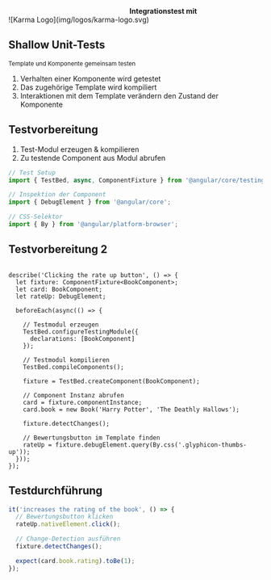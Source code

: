 <div style="margin-left:240px;text-align:left"><strong>Integrationstest mit</strong></div>
![Karma Logo](img/logos/karma-logo.svg) <!-- .element: width="50%" -->




## Shallow Unit-Tests
<small>Template und Komponente gemeinsam testen</small>

1. Verhalten einer Komponente wird getestet
2. Das zugehörige Template wird kompiliert
3. Interaktionen mit dem Template verändern den Zustand der Komponente




## Testvorbereitung

1. Test-Modul erzeugen & kompilieren
2. Zu testende Component aus Modul abrufen


```typescript
// Test Setup
import { TestBed, async, ComponentFixture } from '@angular/core/testing';

// Inspektion der Component
import { DebugElement } from '@angular/core';

// CSS-Selektor
import { By } from '@angular/platform-browser';
```




## Testvorbereitung 2

```typescript|small

describe('Clicking the rate up button', () => {
  let fixture: ComponentFixture<BookComponent>;
  let card: BookComponent;
  let rateUp: DebugElement;

  beforeEach(async(() => {

    // Testmodul erzeugen
    TestBed.configureTestingModule({
      declarations: [BookComponent]
    });

    // Testmodul kompilieren
    TestBed.compileComponents();

    fixture = TestBed.createComponent(BookComponent);

    // Component Instanz abrufen
    card = fixture.componentInstance;
    card.book = new Book('Harry Potter', 'The Deathly Hallows');

    fixture.detectChanges();

    // Bewertungsbutton im Template finden
    rateUp = fixture.debugElement.query(By.css('.glyphicon-thumbs-up'));
  }));
});
```




## Testdurchführung

```typescript
it('increases the rating of the book', () => {
  // Bewertungsbutton klicken
  rateUp.nativeElement.click();

  // Change-Detection ausführen
  fixture.detectChanges();

  expect(card.book.rating).toBe(1);
});
```
